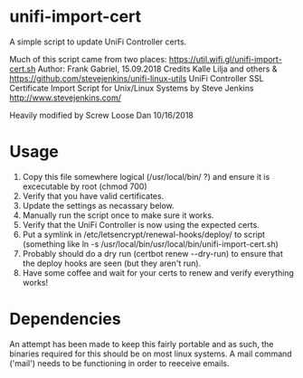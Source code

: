 
# unifi-import-cert

A simple script to update UniFi Controller certs.

Much of this script came from two places:
https://util.wifi.gl/unifi-import-cert.sh
Author: Frank Gabriel, 15.09.2018
Credits Kalle Lilja and others
&
https://github.com/stevejenkins/unifi-linux-utils
UniFi Controller SSL Certificate Import Script for Unix/Linux Systems
by Steve Jenkins <http://www.stevejenkins.com/>

Heavily modified by Screw Loose Dan 10/16/2018

# Usage

1. Copy this file somewhere logical (/usr/local/bin/ ?)
   and ensure it is excecutable by root (chmod 700)
2. Verify that you have valid certificates.
3. Update the settings as necassary below.
4. Manually run the script once to make sure it works.
5. Verify that the UniFi Controller is now using the expected certs.
6. Put a symlink in /etc/letsencrypt/renewal-hooks/deploy/ to script
    (something like ln -s /usr/local/bin/usr/local/bin/unifi-import-cert.sh)
7. Probably should do a dry run (certbot renew --dry-run) to ensure
    that the deploy hooks are seen (but they aren't run).
8. Have some coffee and wait for your certs to renew and verify everything works!

# Dependencies

An attempt has been made to keep this fairly portable and as such,
 the binaries required for this should be on most linux systems.
A mail command ('mail') needs to be functioning in order to reeceive emails.

